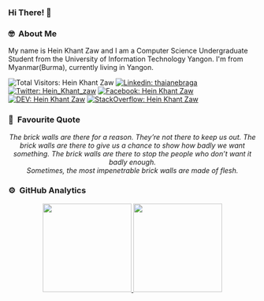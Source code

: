 ### Hi There! 👋

### 🤓 &nbsp;About Me
<p>My name is Hein Khant Zaw and I am a Computer Science Undergraduate Student from the University of Information Technology Yangon. I'm from Myanmar(Burma), currently living in Yangon.     
</p>

![Total Visitors: Hein Khant Zaw](https://komarev.com/ghpvc/?username=HeinKhantZaw&color=green&style=plastic)
[![Linkedin: thaianebraga](https://img.shields.io/badge/LinkedIn%20-Hein%20Zaw-blue?style=plastic&logo=Linkedin&logoColor=white&link=https://www.linkedin.com/in/hein-zaw-66901b195/)](https://www.linkedin.com/in/hein-zaw-66901b195/)
[![Twitter: Hein_Khant_zaw](https://img.shields.io/badge/Twitter-1DA1F2?style=plastic&logo=twitter&logoColor=white)](https://twitter.com/SherlockHein)
[![Facebook: Hein Khant Zaw](https://img.shields.io/badge/Facebook-1877F2?style=plastic&logo=facebook&logoColor=white)](https://www.facebook.com/hein.zaw.9028)
[![DEV: Hein Khant Zaw](https://img.shields.io/badge/DEV%20Community-black?style=plastic&logo=dev.to&logoColor=white)](https://dev.to/heinkhantzaw)
[![StackOverflow: Hein Khant Zaw](https://img.shields.io/badge/Stack_Overflow-FE7A16?style=plastic&logo=stack-overflow&logoColor=white)](https://stackoverflow.com/users/9985100/hein-khant-zaw)


### 💬 &nbsp;Favourite Quote
<p align="center">
  <i>The brick walls are there for a reason. They’re not there to keep us out. The brick walls are there to give us a chance to show how badly we want something. The brick walls are there to stop the people who don’t want it badly enough.<br>
Sometimes, the most impenetrable brick walls are made of flesh.</i>
 </p>
 
### ⚙️ &nbsp;GitHub Analytics

<p align="center">
<a href="https://github.com/AVS1508">
  <img height="180em" src="https://github-readme-stats-eight-theta.vercel.app/api?username=HeinKhantZaw&show_icons=true&theme=dark&include_all_commits=true&count_private=true"/>
  <img height="180em" src="https://github-readme-stats-eight-theta.vercel.app/api/top-langs/?username=HeinKhantZaw&layout=compact&langs_count=8&theme=dark"/>
</a>
</p>


<!--
**HeinKhantZaw/HeinKhantZaw** is a ✨ _special_ ✨ repository because its `README.md` (this file) appears on your GitHub profile.

Here are some ideas to get you started:

- 🔭 
- 🌱 I’m currently learning ...
- 👯 I’m looking to collaborate on ...
- 🤔 I’m looking for help with ...
- 💬 Ask me about ...
- 📫 How to reach me: ...
- 😄 Pronouns: ...
- ⚡ Fun fact: ...

-->
